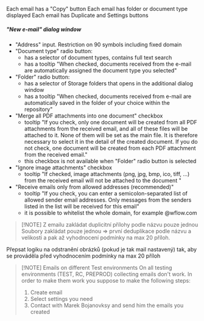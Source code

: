 
Each email has a "Copy" button 
Each email has folder or document type displayed 
Each email has Duplicate and Settings buttons

##### "New e-mail" dialog window

* "Address" input. Restriction on 90 symbols including fixed domain
* "Document type" radio button:
	* has a selector  of document types, contains full text search
	* has a tooltip "When checked, documents received from the e-mail are automatically assigned the document type you selected"
* "Folder" radio button:
	* has a selector of Storage folders that opens in the additional dialog window
	* has a tooltip "When checked, documents received from e-mail are automatically saved in the folder of your choice within the repository"
* "Merge all PDF attachments into one document" checkbox
	* tooltip "If you check, only one document will be created from all PDF attachments from the received email, and all of these files will be attached to it. None of them will be set as the main file. It is therefore necessary to select it in the detail of the created document. If you do not check, one document will be created from each PDF attachment from the received email."
	* this checkbox is not available when "Folder" radio button is selected
* "Ignore image attachments" checkbox
	* tooltip "If checked, image attachments (png, jpg, bmp, ico, tiff, ...) from the received email will not be attached to the document "
* "Receive emails only from allowed addresses (recommended)"
	* tooltip "If you check, you can enter a semicolon-separated list of allowed sender email addresses. Only messages from the senders listed in the list will be received for this email"
	* it is possible to whitelist the whole domain, for example @wflow.com



> [!NOTE] Z emailu zakládat duplicitní přílohy podle názvu pouze jednou
> Soubory zakládat pouze jednou => první deduplikace podle názvu a velikosti a pak až vyhodnocení podmínky na max 20 příloh.
> 
Přepsat logiku na odstranění obrázků (pokud je tak mail nastavený) tak, aby se prováděla před vyhodnocením podmínky na max 20 příloh


> [!NOTE] Emails on different Test environments 
> On all testing environments (TEST, RC, PREPROD) collecting emails don't work. In order to make them work you suppose to make the following steps:
>  1. Create email
>  2. Select settings you need
>  3. Contact with Marek Bojanovksy and send him the emails you created
